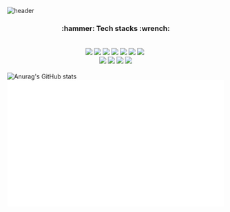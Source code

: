 

<!--
**eseulLee/eseulLee** is a ✨ _special_ ✨ repository because its `README.md` (this file) appears on your GitHub profile.

Here are some ideas to get you started:

- 🔭 I’m currently working on ...
- 🌱 I’m currently learning ...
- 👯 I’m looking to collaborate on ...
- 🤔 I’m looking for help with ...
- 💬 Ask me about ...
- 📫 How to reach me: ...
- 😄 Pronouns: ...
- ⚡ Fun fact: ...
-->


![header](https://capsule-render.vercel.app/api?type=transparent&color=auto&height=150&section=header&text=Hi,%20there!%20I'm%20Eseul.&fontSize=60&fontColor=d6ace6&animation=fadeIn)

<div align=center><p><h3>:hammer: Tech stacks :wrench: </p></br>

<img src="https://img.shields.io/badge/Python-3776AB?style=for-the-badge&logo=Python&logoColor=white"/>
<img src="https://img.shields.io/badge/Pandas-150458?style=for-the-badge&logo=Pandas&logoColor=white"/> 
<img src="https://img.shields.io/badge/Numpy-013243?style=for-the-badge&logo=Numpy&logoColor=white"/> 
<img src="https://img.shields.io/badge/ScikitLearn-F7931E?style=for-the-badge&logo=ScikitLearn&logoColor=white"/> 
<img src="https://img.shields.io/badge/Keras-D00000?style=for-the-badge&logo=Keras&logoColor=white"/> 
<img src="https://img.shields.io/badge/Tensorflow-FF6F00?style=for-the-badge&logo=Tensorflow&logoColor=white"/> 
<img src="https://img.shields.io/badge/Django-092E20?style=for-the-badge&logo=Django&logoColor=white"/></a>&nbsp
</br>

<img src="https://img.shields.io/badge/Oracle-F80000?style=for-the-badge&logo=Oracle&logoColor=white"/> 
<img src="https://img.shields.io/badge/GitHub-181717?style=for-the-badge&logo=GitHub&logoColor=white"/>
<img src="https://img.shields.io/badge/Slack-4A154B?style=for-the-badge&logo=Slack&logoColor=white"/>
<img src="https://img.shields.io/badge/Discord-5865F2?style=for-the-badge&logo=Discord&logoColor=white"/>
</div>


![Anurag's GitHub stats](https://github-readme-stats.vercel.app/api?username=eseulLee&show_icons=true&bg_color=00000000)
![](https://github.com/eseulLee/github-stats-transparent/blob/output/generated/languages.svg)
